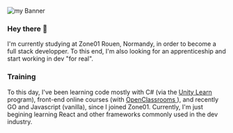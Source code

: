 ![my Banner](https://github.com/0bIivi0n/0bIivi0n/assets/55022186/41b52f66-760b-48cf-9962-4e84c57829f6)


### Hey there 👋
I'm currently studying at Zone01 Rouen, Normandy, in order to become a full stack developper.
To this end, I'm also looking for an apprenticeship and start working in dev "for real". 

### Training
To this day, I've been learning code mostly with C# (via the <a href="https://learn.unity.com/">Unity Learn </a> program), front-end online courses (with <a href="https://openclassrooms.com/">OpenClassrooms </a>), 
and recently GO and Javascript (vanilla), since I joined Zone01. Currently, I'm just begining learning React and other frameworks 
commonly used in the dev industry. 

<!--
**0bIivi0n/0bIivi0n** is a ✨ _special_ ✨ repository because its `README.md` (this file) appears on your GitHub profile.

Here are some ideas to get you started:

- 🔭 I’m currently working on ...
- 🌱 I’m currently learning ...
- 👯 I’m looking to collaborate on ...
- 🤔 I’m looking for help with ...
- 💬 Ask me about ...
- 📫 How to reach me: ...
- 😄 Pronouns: ...
- ⚡ Fun fact: ...
-->
